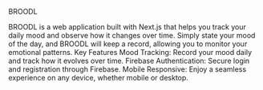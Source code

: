 BROODL

BROODL is a web application built with Next.js that helps you track your daily mood and observe how it changes over time. Simply state your mood of the day, and BROODL will keep a record, allowing you to monitor your emotional patterns.
Key Features
  Mood Tracking: Record your mood daily and track how it evolves over time.
  Firebase Authentication: Secure login and registration through Firebase.
  Mobile Responsive: Enjoy a seamless experience on any device, whether mobile or desktop.
